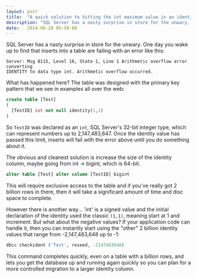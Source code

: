 ```yaml
---
layout: post
title:  "A quick solution to hitting the int maximum value in an identity column"
description: "SQL Server has a nasty surprise in store for the unwary..."
date:   2014-08-28 05:58:00
---
```


SQL Server has a nasty surprise in store for the unwary. One day you wake up to
find that inserts into a table are failing with an error like this:

```
Server: Msg 8115, Level 16, State 1, Line 1 Arithmetic overflow error converting
IDENTITY to data type int. Arithmetic overflow occurred.
```

What has happened here? The table was designed with the primary key pattern that
we see in examples all over the web:

```sql
create table [Test]
(
  [TestID] int not null identity(1,1)
)
```

So `TestID` was declared as an `int`, SQL Server's 32-bit integer type, which
can represent numbers up to 2,147,483,647. Once the identity value has passed
this limit, inserts will fail with the error above until you do something about
it.

The obvious and cleanest solution is increase the size of the identity column,
maybe going from int -> bigint, which is 64-bit.

```sql
alter table [Test] alter column [TestID] bigint
```

This will require exclusive access to the table and if you've really got
2 billion rows in there, then it will take a significant amount of time and
disc space to complete.

However there is another way... 'int' is a signed value and the initial declaration
of the identity used the classic `(1,1)`, meaning start at 1 and increment. But
what about the negative values? If your application code can handle it, then
you can instantly start using the "other" 2 billion identity values that range
from -2,147,483,648 up to -1:

```sql
dbcc checkident ('Test', reseed, -2147483648)
```

This command completes quickly, even on a table with a billion rows, and lets
you get the database up and running again quickly so you can plan for a more
controlled migration to a larger identity column.
